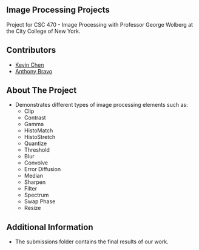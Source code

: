 ## Image Processing Projects
Project for CSC 470 - Image Processing with Professor George Wolberg at the City College of New York.
## Contributors
- [Kevin Chen](https://github.com/ChibiKev)
- [Anthony Bravo](https://github.com/abravo3641)
## About The Project
- Demonstrates different types of image processing elements such as:
  - Clip
  - Contrast
  - Gamma
  - HistoMatch
  - HistoStretch
  - Quantize
  - Threshold
  - Blur
  - Convolve
  - Error Diffusion
  - Median
  - Sharpen
  - Filter
  - Spectrum
  - Swap Phase
  - Resize
## Additional Information
- The submissions folder contains the final results of our work.